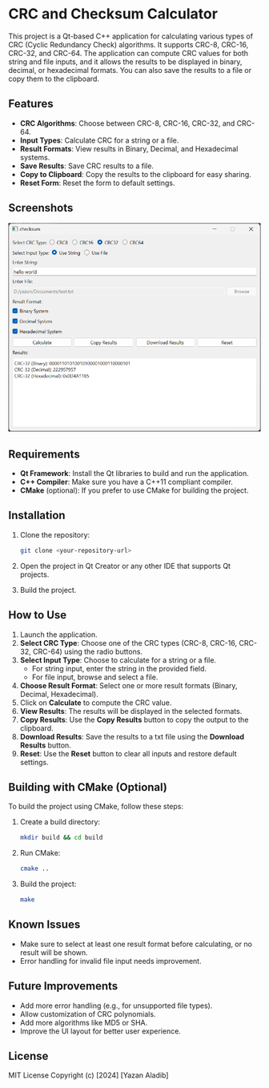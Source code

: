 # CRC and Checksum Calculator

This project is a Qt-based C++ application for calculating various types of CRC (Cyclic Redundancy Check) algorithms. It supports CRC-8, CRC-16, CRC-32, and CRC-64. The application can compute CRC values for both string and file inputs, and it allows the results to be displayed in binary, decimal, or hexadecimal formats. You can also save the results to a file or copy them to the clipboard.

## Features
- **CRC Algorithms**: Choose between CRC-8, CRC-16, CRC-32, and CRC-64.
- **Input Types**: Calculate CRC for a string or a file.
- **Result Formats**: View results in Binary, Decimal, and Hexadecimal systems.
- **Save Results**: Save CRC results to a file.
- **Copy to Clipboard**: Copy the results to the clipboard for easy sharing.
- **Reset Form**: Reset the form to default settings.

## Screenshots
[![Results](media/checksum.png)](media/checksum.mp4)

## Requirements
- **Qt Framework**: Install the Qt libraries to build and run the application.
- **C++ Compiler**: Make sure you have a C++11 compliant compiler.
- **CMake** (optional): If you prefer to use CMake for building the project.

## Installation

1. Clone the repository:
   ```bash
   git clone <your-repository-url>
   ```

2. Open the project in Qt Creator or any other IDE that supports Qt projects.

3. Build the project.

## How to Use

1. Launch the application.
2. **Select CRC Type**: Choose one of the CRC types (CRC-8, CRC-16, CRC-32, CRC-64) using the radio buttons.
3. **Select Input Type**: Choose to calculate for a string or a file.
    - For string input, enter the string in the provided field.
    - For file input, browse and select a file.
4. **Choose Result Format**: Select one or more result formats (Binary, Decimal, Hexadecimal).
5. Click on **Calculate** to compute the CRC value.
6. **View Results**: The results will be displayed in the selected formats.
7. **Copy Results**: Use the **Copy Results** button to copy the output to the clipboard.
8. **Download Results**: Save the results to a txt file using the **Download Results** button.
9. **Reset**: Use the **Reset** button to clear all inputs and restore default settings.

## Building with CMake (Optional)

To build the project using CMake, follow these steps:

1. Create a build directory:
   ```bash
   mkdir build && cd build
   ```

2. Run CMake:
   ```bash
   cmake ..
   ```

3. Build the project:
   ```bash
   make
   ```

## Known Issues

- Make sure to select at least one result format before calculating, or no result will be shown.
- Error handling for invalid file input needs improvement.

## Future Improvements

- Add more error handling (e.g., for unsupported file types).
- Allow customization of CRC polynomials.
- Add more algorithms like MD5 or SHA.
- Improve the UI layout for better user experience.

## License

MIT License
Copyright (c) [2024] [Yazan Aladib]
